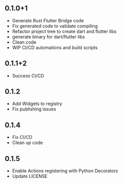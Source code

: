## 0.1.0+1

- Generate Rust Flutter Bridge code
- Fix generated code to validate compiling
- Refactor project tree to create dart and flutter libs
- generate binary for dart/flutter libs
- Clean code
- WIP CI/CD automations and build scripts

## 0.1.1+2

- Success CI/CD

## 0.1.2

- Add Widgets to registry
- Fix publishing issues

## 0.1.4

- Fix CI/CD
- Clean up code

## 0.1.5

- Enable Actions registering with Python Decorators
- Update LICENSE
